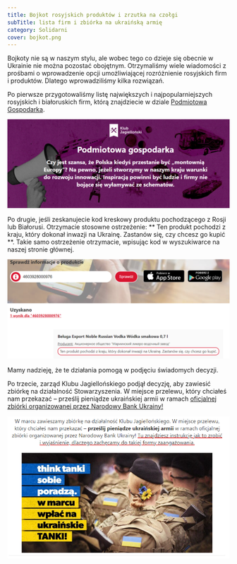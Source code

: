```yaml
---
title: Bojkot rosyjskich produktów i zrzutka na czołgi
subTitle: lista firm i zbiórka na ukraińską armię
category: Solidarni
cover: bojkot.png
---
```


Bojkoty nie są w naszym stylu, ale wobec tego co dzieje się obecnie w Ukrainie nie można pozostać obojętnym. Otrzymaliśmy wiele wiadomości z prośbami o wprowadzenie opcji umożliwiającej rozróżnienie rosyjskich firm i produktów. Dlatego wprowadziliśmy kilka rozwiązań.

Po pierwsze przygotowaliśmy listę największych i najpopularniejszych rosyjskich i białoruskich firm, którą znajdziecie w dziale [Podmiotowa Gospodarka](https://klubjagiellonski.pl/2022/03/03/odinstaluj-kasperskyego-nie-graj-w-world-of-tanks-bojkot-rosyjskich-produktow-w-aplikacji-pola/).

![](PG.png)

Po drugie, jeśli zeskanujecie kod kreskowy produktu pochodzącego z Rosji lub Białorusi. Otrzymacie stosowne ostrzeżenie: ** Ten produkt pochodzi z kraju, który dokonał inwazji na Ukrainę. Zastanów się, czy chcesz go kupić **. Takie samo ostrzeżenie otrzymacie, wpisując kod w wyszukiwarce na naszej stronie głównej.

![](screen.png)

Mamy nadzieję, że te działania pomogą w podjęciu świadomych decyzji.

Po trzecie, zarząd Klubu Jagiellońskiego podjął decyzję, aby zawiesić zbiórkę na działalność Stowarzyszenia. W miejsce przelewu, który chciałeś nam przekazać – prześlij pieniądze ukraińskiej armii w ramach [oficjalnej zbiórki organizowanej przez Narodowy Bank Ukrainy!](https://klubjagiellonski.pl/wesprzyj-ukrainska-armie/)

![](czolgi.png)
